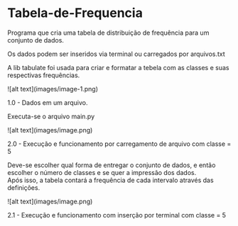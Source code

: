 # Tabela-de-Frequencia

Programa que cria uma tabela de distribuição de frequência para um conjunto de dados.

Os dados podem ser inseridos via terminal ou carregados por arquivos.txt

A lib tabulate foi usada para criar e formatar a tebela com as classes e suas respectivas frequências.

<p align="left">
![alt text](images/image-1.png)  
</p>
1.0 - Dados em um arquivo.

Executa-se o arquivo main.py
<p align="left">
![alt text](images/image.png) 
</p> 
2.0 - Execução e funcionamento por carregamento de arquivo com classe = 5

Deve-se escolher qual forma de entregar o conjunto de dados, e então escolher o número de classes e se quer a impressão dos dados.  
Após isso, a tabela contará a frequência de cada intervalo através das definições. 
<p align="left"> 
![alt text](images/image.png)  
</p>
2.1 - Execução e funcionamento com inserção por terminal com classe = 5